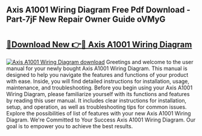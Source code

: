 ## Axis A1001 Wiring Diagram Free Pdf Download - Part-7jF New Repair Owner Guide oVMyG

# <h2><a href="http://dfphhv8.blite.top/?on=Axis+A1001+Wiring+Diagram">🔗Download New 👉🔴 Axis A1001 Wiring Diagram</a></h2>

[![Axis A1001 Wiring Diagram download](https://i.imgur.com/lujVjoI.png)](http://dfphhv8.blite.top/?on=Axis+A1001+Wiring+Diagram)
Greetings and welcome to the user manual for your newly bought Axis A1001 Wiring Diagram. This manual is designed to help you navigate the features and functions of your product with ease. Inside, you will find detailed instructions for installation, usage, maintenance, and troubleshooting. Before you begin using your Axis A1001 Wiring Diagram, please familiarize yourself with its functions and features by reading this user manual. It includes clear instructions for installation, setup, and operation, as well as troubleshooting tips for common issues. Explore the possibilities of list of features with your new Axis A1001 Wiring Diagram. We're Committed to Your Success Axis A1001 Wiring Diagram. Our goal is to empower you to achieve the best results.
